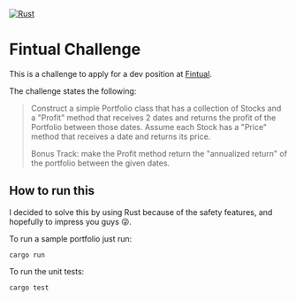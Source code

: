 [![Rust](https://github.com/coszio/postulacion-fintual/actions/workflows/rust.yml/badge.svg)](https://github.com/coszio/postulacion-fintual/actions/workflows/rust.yml)

# Fintual Challenge

This is a challenge to apply for a dev position at [Fintual](https://fintual.com).

The challenge states the following:

> Construct a simple Portfolio class that has a collection of Stocks and a "Profit" method that receives 2 dates and returns the profit of the Portfolio between those dates. Assume each Stock has a "Price" method that receives a date and returns its price.
>
> Bonus Track: make the Profit method return the "annualized return" of the portfolio between the given dates.

## How to run this

I decided to solve this by using Rust because of the safety features, and hopefully to impress you guys 😜.

To run a sample portfolio just run:

```shell
cargo run
```

To run the unit tests:

```shell
cargo test
```
